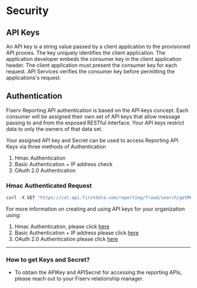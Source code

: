# Security

## API Keys
An API key is a string value passed by a client application to the provisioned API proxies. The key uniquely identifies the client application. The application developer embeds the consumer key in the client application header. The client application must present the consumer key for each request. API Services verifies the consumer key before permitting the applications's request.

## Authentication
Fiserv Reporting API authentication is based on the API keys concept. Each consumer will be assigned their own set of API keys that allow message passing to and from the exposed RESTful interface. Your API keys restrict data to only the owners of that data set. 

Your assigned API key and Secret can be used to access Reporting API Keys via three methods of Authentication

1. Hmac Authentication 
2. Basic Authentication + IP address check
3. OAuth 2.0 Authentication 

### Hmac Authenticated Request
```javascript
curl -X GET "https://cat.api.firstdata.com/reporting/fraud/search/getMetaData" -H "accept: application/json" -H "apikey: YOURAPIKEY"
```

For more information on creating and using API keys for your organization using: 
1. Hmac Authentication, please click [here](?path=docs/APIs/restful-api-construction-using-Hmac.md)
2. Basic Authentication + IP address please click [here](?path=docs/APIs/restful-api-construction-using-Basic-Auth_Ip-address.md)
3. OAuth 2.0 Authentication please click [here](?path=docs/APIs/restful-api-construction-using-OAuthV2.md)
    
---

### How to get Keys and Secret?

- To obtain the APIKey and APISecret for accessing the reporting APIs, please reach out to your Fiserv relationship manager.

